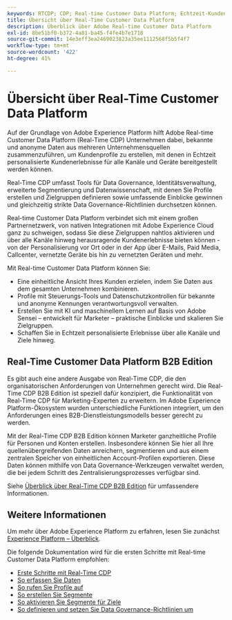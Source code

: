 ```yaml
---
keywords: RTCDP; CDP; Real-time Customer Data Platform; Echtzeit-Kundendatenplattform; Echtzeit-Kundendatenplattform; Cdp; Customer AI
title: Übersicht über Real-Time Customer Data Platform
description: Überblick über Adobe Real-time Customer Data Platform
exl-id: 8be51bf0-b372-4a81-ba45-f4fe4b7e1718
source-git-commit: 14e3eff3ea2469023823a35ee1112568f5b5f4f7
workflow-type: tm+mt
source-wordcount: '422'
ht-degree: 41%

---
```


# Übersicht über Real-Time Customer Data Platform 

Auf der Grundlage von Adobe Experience Platform hilft Adobe Real-time Customer Data Platform (Real-Time CDP) Unternehmen dabei, bekannte und anonyme Daten aus mehreren Unternehmensquellen zusammenzuführen, um Kundenprofile zu erstellen, mit denen in Echtzeit personalisierte Kundenerlebnisse für alle Kanäle und Geräte bereitgestellt werden können.

Real-Time CDP umfasst Tools für Data Governance, Identitätsverwaltung, erweiterte Segmentierung und Datenwissenschaft, mit denen Sie Profile erstellen und Zielgruppen definieren sowie umfassende Einblicke gewinnen und gleichzeitig strikte Data Governance-Richtlinien durchsetzen können.

Real-time Customer Data Platform verbindet sich mit einem großen Partnernetzwerk, von nativen Integrationen mit Adobe Experience Cloud ganz zu schweigen, sodass Sie diese Zielgruppen nahtlos aktivieren und über alle Kanäle hinweg herausragende Kundenerlebnisse bieten können - von der Personalisierung vor Ort oder in der App über E-Mails, Paid Media, Callcenter, vernetzte Geräte bis hin zu vernetzten Geräten und mehr.

Mit Real-time Customer Data Platform können Sie:

* Eine einheitliche Ansicht Ihres Kunden erzielen, indem Sie Daten aus dem gesamten Unternehmen kombinieren.
* Profile mit Steuerungs-Tools und Datenschutzkontrollen für bekannte und anonyme Kennungen verantwortungsvoll verwalten.
* Erstellen Sie mit KI und maschinellem Lernen auf Basis von Adobe Sensei – entwickelt für Marketer – praktische Einblicke und skalieren Sie Zielgruppen.
* Schaffen Sie in Echtzeit personalisierte Erlebnisse über alle Kanäle und Ziele hinweg.

## Real-Time Customer Data Platform B2B Edition

Es gibt auch eine andere Ausgabe von Real-Time CDP, die den organisatorischen Anforderungen von Unternehmen gerecht wird. Die Real-Time CDP B2B Edition ist speziell dafür konzipiert, die Funktionalität von Real-Time CDP für Marketing-Experten zu erweitern. Im Adobe Experience Platform-Ökosystem wurden unterschiedliche Funktionen integriert, um den Anforderungen eines B2B-Dienstleistungsmodells besser gerecht zu werden.

Mit der Real-Time CDP B2B Edition können Marketer ganzheitliche Profile für Personen und Konten erstellen. Insbesondere können Sie hier all Ihre quellenübergreifenden Daten anreichern, segmentieren und aus einem zentralen Speicher von einheitlichen Account-Profilen exportieren. Diese Daten können mithilfe von Data Governance-Werkzeugen verwaltet werden, die bei jedem Schritt des Zentralisierungsprozesses verfügbar sind.

Siehe [Überblick über Real-Time CDP B2B Edition](./b2b-overview.md) für umfassendere Informationen.

## Weitere Informationen

Um mehr über Adobe Experience Platform zu erfahren, lesen Sie zunächst [Experience Platform – Überblick](../landing/home.md).

Die folgende Dokumentation wird für die ersten Schritte mit Real-time Customer Data Platform empfohlen:

* [Erste Schritte mit Real-Time CDP](get-started.md)
* [So erfassen Sie Daten](sources/sources-overview.md)
* [So rufen Sie Profile auf](profile/profile-overview.md)
* [So erstellen Sie Segmente](segmentation/segmentation-overview.md)
* [So aktivieren Sie Segmente für Ziele](destinations/overview.md)
* [So definieren und setzen Sie Data Governance-Richtlinien um](privacy/data-governance-overview.md)
